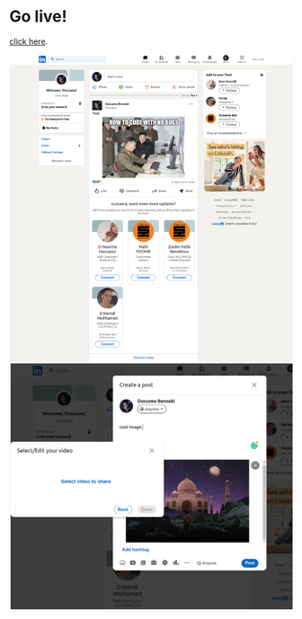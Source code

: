 # Go live!
  [click here](https://linkedin-clone-oussama.netlify.app/).





<div align='center'>
  <img src="./project-screenshots/home.png"/>
  <img src='./project-screenshots/module.png'/>
</div>






